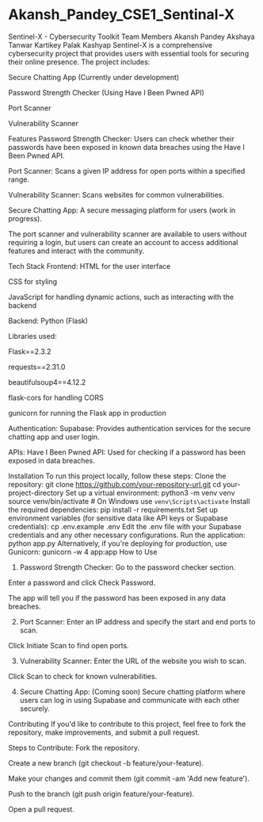 # Akansh_Pandey_CSE1_Sentinal-X
Sentinel-X - Cybersecurity Toolkit
Team Members 
Akansh Pandey
Akshaya Tanwar
Kartikey
Palak Kashyap
Sentinel-X is a comprehensive cybersecurity project that provides users with essential tools for securing their online presence. The project includes:

Secure Chatting App (Currently under development)

Password Strength Checker (Using Have I Been Pwned API)

Port Scanner

Vulnerability Scanner

Features
Password Strength Checker: Users can check whether their passwords have been exposed in known data breaches using the Have I Been Pwned API.

Port Scanner: Scans a given IP address for open ports within a specified range.

Vulnerability Scanner: Scans websites for common vulnerabilities.

Secure Chatting App: A secure messaging platform for users (work in progress).

The port scanner and vulnerability scanner are available to users without requiring a login, but users can create an account to access additional features and interact with the community.

Tech Stack
Frontend:
HTML for the user interface

CSS for styling

JavaScript for handling dynamic actions, such as interacting with the backend

Backend:
Python (Flask)

Libraries used:

Flask==2.3.2

requests==2.31.0

beautifulsoup4==4.12.2

flask-cors for handling CORS

gunicorn for running the Flask app in production

Authentication:
Supabase: Provides authentication services for the secure chatting app and user login.

APIs:
Have I Been Pwned API: Used for checking if a password has been exposed in data breaches.

Installation
To run this project locally, follow these steps:
Clone the repository:
git clone https://github.com/your-repository-url.git
cd your-project-directory
Set up a virtual environment:
python3 -m venv venv
source venv/bin/activate  # On Windows use `venv\Scripts\activate`
Install the required dependencies:
pip install -r requirements.txt
Set up environment variables (for sensitive data like API keys or Supabase credentials):
cp .env.example .env
Edit the .env file with your Supabase credentials and any other necessary configurations.
Run the application:
python app.py
Alternatively, if you're deploying for production, use Gunicorn:
gunicorn -w 4 app:app
How to Use
1. Password Strength Checker:
Go to the password checker section.

Enter a password and click Check Password.

The app will tell you if the password has been exposed in any data breaches.

2. Port Scanner:
Enter an IP address and specify the start and end ports to scan.

Click Initiate Scan to find open ports.

3. Vulnerability Scanner:
Enter the URL of the website you wish to scan.

Click Scan to check for known vulnerabilities.

4. Secure Chatting App:
(Coming soon) Secure chatting platform where users can log in using Supabase and communicate with each other securely.

Contributing
If you'd like to contribute to this project, feel free to fork the repository, make improvements, and submit a pull request.

Steps to Contribute:
Fork the repository.

Create a new branch (git checkout -b feature/your-feature).

Make your changes and commit them (git commit -am 'Add new feature').

Push to the branch (git push origin feature/your-feature).

Open a pull request.
